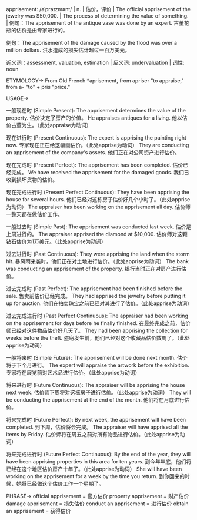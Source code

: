 apprisement: /əˈpraɪzmənt/ | n. | 估价，评价 | The official apprisement of the jewelry was $50,000. |  The process of determining the value of something.  | 例句：The apprisement of the antique vase was done by an expert. 古董花瓶的估价是由专家进行的。

例句：The apprisement of the damage caused by the flood was over a million dollars. 洪水造成的损失估计超过一百万美元。


近义词：assessment, valuation, estimation | 反义词: undervaluation | 词性: noun

ETYMOLOGY->
From Old French *aprisement, from apriser "to appraise," from a- "to" + pris "price."

USAGE->

一般现在时 (Simple Present):
The apprisement determines the value of the property.  估价决定了房产的价值。
He appraises antiques for a living. 他以估价古董为生。（此处appraise为动词）


现在进行时 (Present Continuous):
The expert is apprising the painting right now. 专家现在正在给这幅画估价。（此处apprise为动词）
They are conducting an apprisement of the company's assets. 他们正在对公司资产进行估价。


现在完成时 (Present Perfect):
The apprisement has been completed. 估价已经完成。
We have received the apprisement for the damaged goods. 我们已收到损坏货物的估价。


现在完成进行时 (Present Perfect Continuous):
They have been apprising the house for several hours. 他们已经对这栋房子估价好几个小时了。（此处apprise为动词）
The appraiser has been working on the apprisement all day. 估价师一整天都在做估价工作。



一般过去时 (Simple Past):
The apprisement was conducted last week. 估价是上周进行的。
The appraiser apprised the diamond at $10,000. 估价师对这颗钻石估价为1万美元。（此处apprise为动词）


过去进行时 (Past Continuous):
They were apprising the land when the storm hit.  暴风雨来袭时，他们正在对土地进行估价。（此处apprise为动词）
The bank was conducting an apprisement of the property. 银行当时正在对房产进行估价。



过去完成时 (Past Perfect):
The apprisement had been finished before the sale. 售卖前估价已经完成。
They had apprised the jewelry before putting it up for auction.  他们在拍卖珠宝之前已经对其进行了估价。（此处apprise为动词）


过去完成进行时 (Past Perfect Continuous):
The appraiser had been working on the apprisement for days before he finally finished. 在最终完成之前，估价师已经对这件物品估价好几天了。
They had been apprising the collection for weeks before the theft. 盗窃发生前，他们已经对这个收藏品估价数周了。（此处apprise为动词）



一般将来时 (Simple Future):
The apprisement will be done next month. 估价将于下个月进行。
The expert will appraise the artwork before the exhibition. 专家将在展览前对艺术品进行估价。（此处apprise为动词）



将来进行时 (Future Continuous):
The appraiser will be apprising the house next week. 估价师下周将对这栋房子进行估价。（此处apprise为动词）
They will be conducting the apprisement at the end of the month.  他们将在月底进行估价。



将来完成时 (Future Perfect):
By next week, the apprisement will have been completed. 到下周，估价将会完成。
The appraiser will have apprised all the items by Friday.  估价师将在周五之前对所有物品进行估价。（此处apprise为动词）


将来完成进行时 (Future Perfect Continuous):
By the end of the year, they will have been apprising properties in this area for ten years. 到今年年底，他们将已经在这个地区估价房产十年了。（此处apprise为动词）
She will have been working on the apprisement for a week by the time you return. 到你回来的时候，她将已经做这个估价工作一个星期了。




PHRASE->
official apprisement = 官方估价
property apprisement =  财产估价
damage apprisement = 损失估价
conduct an apprisement = 进行估价
obtain an apprisement = 获得估价
